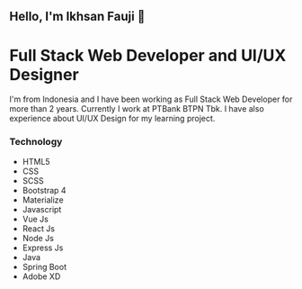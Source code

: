 ## Hello, I'm Ikhsan Fauji 👋
# Full Stack Web Developer and UI/UX Designer
I'm from Indonesia and I have been working as Full Stack Web Developer for more than 2 years. Currently I work at PTBank BTPN Tbk. I have also experience about UI/UX Design for my learning project.
###
### Technology
- HTML5
- CSS
- SCSS
- Bootstrap 4
- Materialize
- Javascript
- Vue Js
- React Js
- Node Js
- Express Js
- Java
- Spring Boot
- Adobe XD
